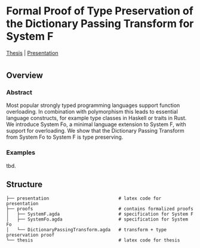 # Formal Proof of Type Preservation of the Dictionary Passing Transform for System F

[Thesis](https://mari-w.github.io/bsc-thesis/thesis/thesis.pdf) | [Presentation](https://mari-w.github.io/bsc-thesis/presentation/presentation.pdf)

# 

## Overview

### Abstract

Most popular strongly typed programming languages support function overloading. In combination with polymorphism this leads to essential language constructs, for example type classes in Haskell or traits in Rust. We introduce System Fo, a minimal language extension to System F, with support for overloading. We show that the Dictionary Passing Transform from System Fo to System F is type preserving.

### Examples

tbd.

## Structure

```
├── presentation                          # latex code for presentation
├── proofs                                # contains formalized proofs
│   ├── SystemF.agda                      # specification for System F
│   ├── SystemFo.agda                     # specification for System Fo
│   └── DictionaryPassingTransform.agda   # transform + type preservation proof
└── thesis                                # latex code for thesis 
```